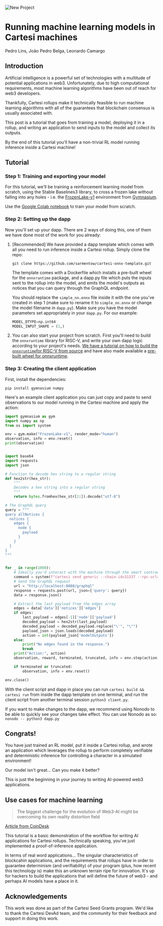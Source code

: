<!-- TODO: check if it's possible to run the dapp from the tutorial without editing the composer-validator yaml -->
<!-- TODO: add cover gif for application -->
![New Project](https://github.com/user-attachments/assets/3c0ab287-1270-44bc-a4d5-424e430ab8b5)

# Running machine learning models in Cartesi machines
Pedro Lins, João Pedro Belga, Leonardo Camargo

## Introduction

Artificial intelligence is a powerful set of technologies with a multitude of potential applications in web3. Unfortunately, due to high computational requirements, most machine learning algorithms have been out of reach for web3 developers. 

Thankfully, Cartesi rollups make it technically feasible to run machine learning algorithms with all of the guarantees that blockchain consensus is usually associated with. 

This post is a tutorial that goes from training a model, deploying it in a rollup, and writing an application to send inputs to the model and collect its outputs.

By the end of this tutorial you'll have a non-trivial RL model running inference inside a Cartesi machine!

## Tutorial

### Step 1: Training and exporting your model

For this tutorial, we'll be training a reinforcement learning model from scratch, using the Stable Baselines3 library, to cross a frozen lake without falling into any holes - i.e. the [FrozenLake-v1](https://gymnasium.farama.org/environments/toy_text/frozen_lake/) environment from [Gymnasium](https://gymnasium.farama.org/).

Use the [Google Colab notebook](https://colab.research.google.com/drive/1edMqdrb3Glgf7w-_5bamZigWv06LFMwR?usp=sharing) to train your model from scratch.

### Step 2: Setting up the dapp

Now you'll set up your dapp. There are 2 ways of doing this, one of them we have done most of the work for you already: 

1. [Recommended] We have provided a dapp template which comes with all you need to run inference inside a Cartesi rollup. Simply clone the repo:

    ```
    git clone https://github.com/sarmentow/cartesi-onnx-template.git
    ```

    The template comes with a Dockerfile which installs a pre-built wheel for the `onnxruntime` package, and a dapp.py file which puts the inputs sent to the rollup into the model, and emits the model's outputs as notices that you can query through the GraphQL endpoint.

    You should replace the `simple_nn.onnx` file inside it with the one you've created in step 1 (make sure to rename it to `simple_nn.onnx` or change the model filename in `dapp.py`). Make sure you have the model parameters set appropriately in your `dapp.py`. For our example:
    ```python
    MODEL_DTYPE=np.int64
    MODEL_INPUT_SHAPE = (1,)
    ```

    <!-- Also, make sure to run the `config-cli.sh` file, you only have to do this once after you've installed the Cartesi CLI.
    ```
    bash config-cli.sh
    ``` -->


2. You can also start your project from scratch. First you'll need to build the `onnxruntime` library for RISC-V, and write your own dapp logic according to your project's needs. [We have a tutorial on how to build the `onnxruntime`for RISC-V from source](https://gist.github.com/sarmentow/66bc6a03f0906c1b3c23dab861f06830) and have also made available a [pre-built wheel for onnxruntime](https://github.com/sarmentow/riscv-wheels). 

### Step 3: Creating the client application
First, install the dependencies:
```
pip install gymnasium numpy
```

Here's an example client application you can just copy and paste to send observations to our model running in the Cartesi machine and apply the action:

```python
import gymnasium as gym
import numpy as np
from os import system

env = gym.make("FrozenLake-v1", render_mode="human")
observation, info = env.reset()
print(observation)


import base64
import requests
import json

# Function to decode hex string to a regular string
def hex2str(hex_str):
    """
    Decodes a hex string into a regular string
    """
    return bytes.fromhex(hex_str[2:]).decode("utf-8")

# The GraphQL query
query = """
query allNotices {
  notices {
    edges {
      node {
        payload
      }
    }
  }
}
"""


for _ in range(1000):
    # Ideally you'd interact with the machine through the smart contract interface, but for the proof of concept here we just use the cartesi cli
    command = system(f"cartesi send generic --chain-id=31337 --rpc-url=http://127.0.0.1:8545 --mnemonic-passphrase=\"test test test test test test test test test test test junk\" --dapp=0xab7528bb862fb57e8a2bcd567a2e929a0be56a5e --input-encoding=string --input=\"{base64.b64encode(np.array(observation).tobytes()).decode('utf-8')}\"")
    # Send the GraphQL request
    url = "http://localhost:8080/graphql"
    response = requests.post(url, json={'query': query})
    data = response.json()

    # Extract the last payload from the edges array
    edges = data['data']['notices']['edges']
    if edges:
        last_payload = edges[-1]['node']['payload']
        decoded_payload = hex2str(last_payload)
        decoded_payload = decoded_payload.replace("\'", "\"")
        payload_json = json.loads(decoded_payload)
        action = int(payload_json['modelOutputs'])
    else:
        print("No edges found in the response.")
        break
    print("Action:", action)
    observation, reward, terminated, truncated, info = env.step(action)

    if terminated or truncated:
        observation, info = env.reset()

env.close()
```

With the client script and dapp in place you can run `cartesi build && cartesi run` from inside the dapp template on one terminal, and run the client script from another terminal session `python3 client.py`.

If you want to make changes to the dapp, we recommend using Nonodo to be able to quickly see your changes take effect. You can use Nonodo as so:
`nonodo -- python3 dapp.py`

## Congrats!
You have just trained an RL model, put it inside a Cartesi rollup, and wrote an application which leverages the rollup to perform completely verifiable and deterministic inference for controlling a character in a simulated environment!

Our model isn't great... Can you make it better?

This is just the beginning in your journey to writing AI-powered web3 applications.  

## Use cases for machine learning
> The biggest challenge for the evolution of Web3-AI might be overcoming its own reality distortion field

[Article from CoinDesk](https://www.coindesk.com/opinion/2024/07/16/web3-ai-whats-real-and-whats-hype/)

This tutorial is a basic demonstration of the workflow for writing AI applications for Cartesi rollups. Technically speaking, you've just implemented a proof-of-inference application. 

In terms of real word applications... The singular characteristics of blockcahin applications, and the requirements that rollups have in order to guarantee determinism (and verifiability) of your program (plus, how recent this technology is) make this an unknown terrain ripe for innovation. It's up for hackers to build the applications that will define the future of web3 - and perhaps AI models have a place in it.

## Acknowledgements
This work was done as part of the Cartesi Seed Grants program. We'd like to thank the Cartesi DevAd team, and the community for their feedback and support in doing this work.


